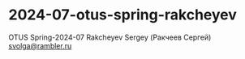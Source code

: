 # 2024-07-otus-spring-rakcheyev

OTUS Spring-2024-07
Rakcheyev Sergey (Ракчеев Сергей)
svolga@rambler.ru

